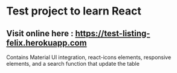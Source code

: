 # Test project to learn React

## Visit online here : https://test-listing-felix.herokuapp.com

Contains Material UI integration, react-icons elements, responsive elements, and a search function that update the table

